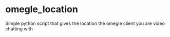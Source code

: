 # omegle_location
Simple python script that gives the location the omegle client you are video chatting with
